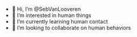 - 👋 Hi, I’m @SebVanLooveren
- 👀 I’m interested in human things
- 🌱 I’m currently learning human contact
- 💞️ I’m looking to collaborate on human behaviors


<!---
SebVanLooveren/SebVanLooveren is a ✨ special ✨ repository because its `README.md` (this file) appears on your GitHub profile.
You can click the Preview link to take a look at your changes.
--->
